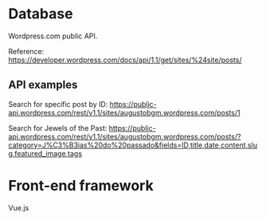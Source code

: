 # Database
Wordpress.com public API.

Reference:
https://developer.wordpress.com/docs/api/1.1/get/sites/%24site/posts/ 

## API examples

Search for specific post by ID:
https://public-api.wordpress.com/rest/v1.1/sites/augustobgm.wordpress.com/posts/1 

Search for Jewels of the Past: 
https://public-api.wordpress.com/rest/v1.1/sites/augustobgm.wordpress.com/posts/?category=J%C3%B3ias%20do%20passado&fields=ID,title,date,content,slug,featured_image,tags 

# Front-end framework
Vue.js